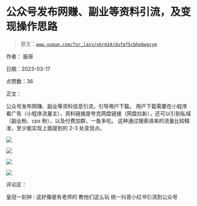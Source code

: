 # 公众号发布网赚、副业等资料引流，及变现操作思路

> 原文：[`www.yuque.com/for_lazy/xkrm14/dufq75cbhpbwgsym`](https://www.yuque.com/for_lazy/xkrm14/dufq75cbhpbwgsym)

作者： 振哥

日期：2023-03-17

点赞数：36

正文：

公众号发布网赚、副业等资料信息引流，引导用户下载。 用户下载需要在小程序看广告（小程序流量主），资料链接是夸克网盘链接（网盘拉新），还可以引到私域（副业粉、cps 粉），以及付费加群，一鱼多吃。 这种通过搜索进来的流量比较精准，至少能实现上面提到的 2-3 处变现点。

![](img/29df41a248d2729b0e2626dd99f3ae9e.png)  

![](img/c6dd0632511c30da2666ba212042c1f2.png)  

![](img/58ecf22a61c7374ddfd2d6edbc112d6c.png)  

![](img/13c3980a6f455865cba8e028d277ae7c.png)  

评论区：

皇冠一刻钟 : 这好像是有老师的 教他们这么玩 统一抖音小红书引流到公众号



